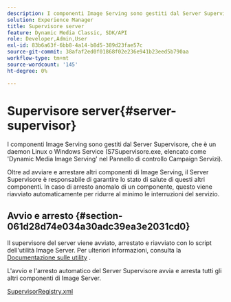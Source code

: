 ```yaml
---
description: I componenti Image Serving sono gestiti dal Server Supervisore, che è un daemon Linux o Windows Service (S7Supervisore.exe, elencato come 'Dynamic Media Image Serving' nel Pannello di controllo Campaign Servizi).
solution: Experience Manager
title: Supervisore server
feature: Dynamic Media Classic, SDK/API
role: Developer,Admin,User
exl-id: 83b6a63f-6bb8-4a14-b8d5-389d23fae57c
source-git-commit: 38afaf2ed0f01868f02e236e941b23eed5b790aa
workflow-type: tm+mt
source-wordcount: '145'
ht-degree: 0%

---
```


# Supervisore server{#server-supervisor}

I componenti Image Serving sono gestiti dal Server Supervisore, che è un daemon Linux o Windows Service (S7Supervisore.exe, elencato come &#39;Dynamic Media Image Serving&#39; nel Pannello di controllo Campaign Servizi).

Oltre ad avviare e arrestare altri componenti di Image Serving, il Server Supervisore è responsabile di garantire lo stato di salute di questi altri componenti. In caso di arresto anomalo di un componente, questo viene riavviato automaticamente per ridurre al minimo le interruzioni del servizio.

## Avvio e arresto {#section-061d28d74e034a30adc39ea3e2031cd0}

Il supervisore del server viene avviato, arrestato e riavviato con lo script dell&#39;utilità Image Server. Per ulteriori informazioni, consulta la [Documentazione sulle utility](../../../is-api/is-utils/utilities/c-location-of-utilities.md#concept-bae61e53344449af978502cac6be8b5f) .

L&#39;avvio e l&#39;arresto automatico del Server Supervisore avvia e arresta tutti gli altri componenti di Image Server.

[SupervisorRegistry.xml](../../../is-api/image-serving-api-ref/c-configuration-and-administration/r-server-configuration-files/r-supervisorregistry.md#reference-b55f37a7a7a044d19c1722f5130906c6)
